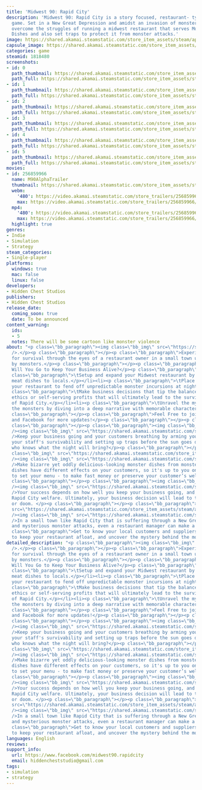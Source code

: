 ```yaml
---
title: 'Midwest 90: Rapid City'
description: 'Midwest 90: Rapid City is a story focused, restaurant- tycoon, survival
  game. Set in a New Great Depression and amidst an invasion of monsters - you must
  overcome the struggles of running a midwest restaurant that serves Monster Meat
  Dishes and also set traps to protect it from monster attacks.'
image: https://shared.akamai.steamstatic.com/store_item_assets/steam/apps/1818480/header.jpg?t=1729771803
capsule_image: https://shared.akamai.steamstatic.com/store_item_assets/steam/apps/1818480/capsule_231x87.jpg?t=1729771803
categories: game
steamid: 1818480
screenshots:
- id: 0
  path_thumbnail: https://shared.akamai.steamstatic.com/store_item_assets/steam/apps/1818480/ss_735c3e9cb49a560f791b241d9050b31a3381186f.600x338.jpg?t=1729771803
  path_full: https://shared.akamai.steamstatic.com/store_item_assets/steam/apps/1818480/ss_735c3e9cb49a560f791b241d9050b31a3381186f.1920x1080.jpg?t=1729771803
- id: 1
  path_thumbnail: https://shared.akamai.steamstatic.com/store_item_assets/steam/apps/1818480/ss_a74dbef628ba723936177b354ce9075d20e828cd.600x338.jpg?t=1729771803
  path_full: https://shared.akamai.steamstatic.com/store_item_assets/steam/apps/1818480/ss_a74dbef628ba723936177b354ce9075d20e828cd.1920x1080.jpg?t=1729771803
- id: 2
  path_thumbnail: https://shared.akamai.steamstatic.com/store_item_assets/steam/apps/1818480/ss_0c542674443f4f91450bac4eae603561820ce635.600x338.jpg?t=1729771803
  path_full: https://shared.akamai.steamstatic.com/store_item_assets/steam/apps/1818480/ss_0c542674443f4f91450bac4eae603561820ce635.1920x1080.jpg?t=1729771803
- id: 3
  path_thumbnail: https://shared.akamai.steamstatic.com/store_item_assets/steam/apps/1818480/ss_29a804fb0ac6bd8762286d31e7a023f189621646.600x338.jpg?t=1729771803
  path_full: https://shared.akamai.steamstatic.com/store_item_assets/steam/apps/1818480/ss_29a804fb0ac6bd8762286d31e7a023f189621646.1920x1080.jpg?t=1729771803
- id: 4
  path_thumbnail: https://shared.akamai.steamstatic.com/store_item_assets/steam/apps/1818480/ss_79ee26faaa9a1ef4ac0dea2c75dbb284c232d0a9.600x338.jpg?t=1729771803
  path_full: https://shared.akamai.steamstatic.com/store_item_assets/steam/apps/1818480/ss_79ee26faaa9a1ef4ac0dea2c75dbb284c232d0a9.1920x1080.jpg?t=1729771803
- id: 5
  path_thumbnail: https://shared.akamai.steamstatic.com/store_item_assets/steam/apps/1818480/ss_99e383fac5b6eb73ae6bf36ebc636d8eb387f838.600x338.jpg?t=1729771803
  path_full: https://shared.akamai.steamstatic.com/store_item_assets/steam/apps/1818480/ss_99e383fac5b6eb73ae6bf36ebc636d8eb387f838.1920x1080.jpg?t=1729771803
movies:
- id: 256859966
  name: M90AlphaTrailer
  thumbnail: https://shared.akamai.steamstatic.com/store_item_assets/steam/apps/256859966/movie.293x165.jpg?t=1691158710
  webm:
    '480': https://video.akamai.steamstatic.com/store_trailers/256859966/movie480_vp9.webm?t=1691158710
    max: https://video.akamai.steamstatic.com/store_trailers/256859966/movie_max_vp9.webm?t=1691158710
  mp4:
    '480': https://video.akamai.steamstatic.com/store_trailers/256859966/movie480.mp4?t=1691158710
    max: https://video.akamai.steamstatic.com/store_trailers/256859966/movie_max.mp4?t=1691158710
  highlight: true
genres:
- Indie
- Simulation
- Strategy
steam_categories:
- Single-player
platforms:
  windows: true
  mac: false
  linux: false
developers:
- Hidden Chest Studios
publishers:
- Hidden Chest Studios
release_date:
  coming_soon: true
  date: To be announced
content_warning:
  ids:
  - 5
  notes: There will be some cartoon like monster violence
about: "<p class=\"bb_paragraph\"><img class=\"bb_img\" src=\"https://shared.akamai.steamstatic.com/store_item_assets/steam/apps/1818480/extras/overview.png?t=1729771803\"
  />.</p><p class=\"bb_paragraph\"></p><p class=\"bb_paragraph\">Experience the struggle
  for survival through the eyes of a restaurant owner in a small town under siege
  by monsters.</p><p class=\"bb_paragraph\"></p><p class=\"bb_paragraph\">How Far
  Will You Go to Keep Your Business Alive?</p><p class=\"bb_paragraph\"></p><ul class=\"bb_ul\"><li><p
  class=\"bb_paragraph\">\tSetup and expand your Midwest restaurant by selling monster
  meat dishes to locals.</p></li><li><p class=\"bb_paragraph\">\tPlace traps outside
  your restaurant to fend off unpredictable monster incursions at night.</p></li><li><p
  class=\"bb_paragraph\">\tMake business decisions that tip the balance between moral
  ethics or self-serving profits that will ultimately lead to the survival or destruction
  of Rapid City.</p></li><li><p class=\"bb_paragraph\">\tUnravel the mystery behind
  the monsters by diving into a deep narrative with memorable characters.</p></li></ul><p
  class=\"bb_paragraph\"></p><p class=\"bb_paragraph\">Feel Free to join our Discord
  and Facebook for more updates!</p><p class=\"bb_paragraph\"></p><p class=\"bb_paragraph\"></p><p
  class=\"bb_paragraph\"></p><p class=\"bb_paragraph\"><img class=\"bb_img\" src=\"https://shared.akamai.steamstatic.com/store_item_assets/steam/apps/1818480/extras/defending.png?t=1729771803\"
  /><img class=\"bb_img\" src=\"https://shared.akamai.steamstatic.com/store_item_assets/steam/apps/1818480/extras/traps_gif_high.gif?t=1729771803\"
  />Keep your business going and your customers breathing by arming yourself, training
  your staff's survivability and setting up traps before the sun goes down….because
  who knows what the night will bring?</p><p class=\"bb_paragraph\"></p><p class=\"bb_paragraph\"><img
  class=\"bb_img\" src=\"https://shared.akamai.steamstatic.com/store_item_assets/steam/apps/1818480/extras/cooking.png?t=1729771803\"
  /><img class=\"bb_img\" src=\"https://shared.akamai.steamstatic.com/store_item_assets/steam/apps/1818480/extras/ZOID_EYE-gif.gif?t=1729771803\"
  />Make bizarre yet oddly delicious-looking monster dishes from monster meat! Different
  dishes have different effects on your customers, so it's up to you on how you want
  to set your menu - to make fast money or preserve your customer’s welfare.</p><p
  class=\"bb_paragraph\"></p><p class=\"bb_paragraph\"><img class=\"bb_img\" src=\"https://shared.akamai.steamstatic.com/store_item_assets/steam/apps/1818480/extras/busines.png?t=1729771803\"
  /><img class=\"bb_img\" src=\"https://shared.akamai.steamstatic.com/store_item_assets/steam/apps/1818480/extras/Business_Optimized.gif?t=1729771803\"
  />Your success depends on how well you keep your business going, and how it impacts
  Rapid City welfare. Ultimately, your business decision will lead to the town's salvation
  or doom. </p><p class=\"bb_paragraph\"></p><p class=\"bb_paragraph\"><img class=\"bb_img\"
  src=\"https://shared.akamai.steamstatic.com/store_item_assets/steam/apps/1818480/extras/The_Story.png?t=1729771803\"
  /><img class=\"bb_img\" src=\"https://shared.akamai.steamstatic.com/store_item_assets/steam/apps/1818480/extras/Story_Optimized.gif?t=1729771803\"
  />In a small town like Rapid City that is suffering through a New Great Depression
  and mysterious monster attacks, even a restaurant manager can make a difference.</p><p
  class=\"bb_paragraph\">Get to know your local customers and suppliers as you try
  to keep your restaurant afloat, and uncover the mystery behind the monsters.</p>"
detailed_description: "<p class=\"bb_paragraph\"><img class=\"bb_img\" src=\"https://shared.akamai.steamstatic.com/store_item_assets/steam/apps/1818480/extras/overview.png?t=1729771803\"
  />.</p><p class=\"bb_paragraph\"></p><p class=\"bb_paragraph\">Experience the struggle
  for survival through the eyes of a restaurant owner in a small town under siege
  by monsters.</p><p class=\"bb_paragraph\"></p><p class=\"bb_paragraph\">How Far
  Will You Go to Keep Your Business Alive?</p><p class=\"bb_paragraph\"></p><ul class=\"bb_ul\"><li><p
  class=\"bb_paragraph\">\tSetup and expand your Midwest restaurant by selling monster
  meat dishes to locals.</p></li><li><p class=\"bb_paragraph\">\tPlace traps outside
  your restaurant to fend off unpredictable monster incursions at night.</p></li><li><p
  class=\"bb_paragraph\">\tMake business decisions that tip the balance between moral
  ethics or self-serving profits that will ultimately lead to the survival or destruction
  of Rapid City.</p></li><li><p class=\"bb_paragraph\">\tUnravel the mystery behind
  the monsters by diving into a deep narrative with memorable characters.</p></li></ul><p
  class=\"bb_paragraph\"></p><p class=\"bb_paragraph\">Feel Free to join our Discord
  and Facebook for more updates!</p><p class=\"bb_paragraph\"></p><p class=\"bb_paragraph\"></p><p
  class=\"bb_paragraph\"></p><p class=\"bb_paragraph\"><img class=\"bb_img\" src=\"https://shared.akamai.steamstatic.com/store_item_assets/steam/apps/1818480/extras/defending.png?t=1729771803\"
  /><img class=\"bb_img\" src=\"https://shared.akamai.steamstatic.com/store_item_assets/steam/apps/1818480/extras/traps_gif_high.gif?t=1729771803\"
  />Keep your business going and your customers breathing by arming yourself, training
  your staff's survivability and setting up traps before the sun goes down….because
  who knows what the night will bring?</p><p class=\"bb_paragraph\"></p><p class=\"bb_paragraph\"><img
  class=\"bb_img\" src=\"https://shared.akamai.steamstatic.com/store_item_assets/steam/apps/1818480/extras/cooking.png?t=1729771803\"
  /><img class=\"bb_img\" src=\"https://shared.akamai.steamstatic.com/store_item_assets/steam/apps/1818480/extras/ZOID_EYE-gif.gif?t=1729771803\"
  />Make bizarre yet oddly delicious-looking monster dishes from monster meat! Different
  dishes have different effects on your customers, so it's up to you on how you want
  to set your menu - to make fast money or preserve your customer’s welfare.</p><p
  class=\"bb_paragraph\"></p><p class=\"bb_paragraph\"><img class=\"bb_img\" src=\"https://shared.akamai.steamstatic.com/store_item_assets/steam/apps/1818480/extras/busines.png?t=1729771803\"
  /><img class=\"bb_img\" src=\"https://shared.akamai.steamstatic.com/store_item_assets/steam/apps/1818480/extras/Business_Optimized.gif?t=1729771803\"
  />Your success depends on how well you keep your business going, and how it impacts
  Rapid City welfare. Ultimately, your business decision will lead to the town's salvation
  or doom. </p><p class=\"bb_paragraph\"></p><p class=\"bb_paragraph\"><img class=\"bb_img\"
  src=\"https://shared.akamai.steamstatic.com/store_item_assets/steam/apps/1818480/extras/The_Story.png?t=1729771803\"
  /><img class=\"bb_img\" src=\"https://shared.akamai.steamstatic.com/store_item_assets/steam/apps/1818480/extras/Story_Optimized.gif?t=1729771803\"
  />In a small town like Rapid City that is suffering through a New Great Depression
  and mysterious monster attacks, even a restaurant manager can make a difference.</p><p
  class=\"bb_paragraph\">Get to know your local customers and suppliers as you try
  to keep your restaurant afloat, and uncover the mystery behind the monsters.</p>"
languages: English
reviews:
support_info:
  url: https://www.facebook.com/midwest90.rapidcity
  email: hiddencheststudio@gmail.com
tags:
- simulation
- strategy
---
```

